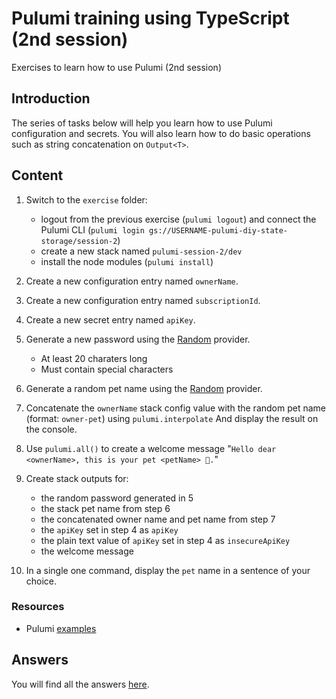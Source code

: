 # Pulumi training using TypeScript (2nd session)

Exercises to learn how to use Pulumi (2nd session)

## Introduction

The series of tasks below will help you learn how to use Pulumi configuration and secrets. You will also learn how to do basic operations such as string concatenation on `Output<T>`.

## Content

1. Switch to the `exercise` folder:
   - logout from the previous exercise (`pulumi logout`) and connect the Pulumi CLI (`pulumi login gs://USERNAME-pulumi-diy-state-storage/session-2`)
   - create a new stack named `pulumi-session-2/dev`
   - install the node modules (`pulumi install`)
2. Create a new configuration entry named `ownerName`.
3. Create a new configuration entry named `subscriptionId`.
4. Create a new secret entry named `apiKey`.
5. Generate a new password using the [Random](https://www.pulumi.com/registry/packages/random/) provider.
   - At least 20 charaters long
   - Must contain special characters
6. Generate a random pet name using the [Random](https://www.pulumi.com/registry/packages/random/) provider.
7. Concatenate the `ownerName` stack config value with the random pet name (format: `owner-pet`) using `pulumi.interpolate` And display the result on the console.
8. Use `pulumi.all()` to create a welcome message "`Hello dear <ownerName>, this is your pet <petName> 🐸.`"
9. Create stack outputs for:

   - the random password generated in 5
   - the stack pet name from step 6
   - the concatenated owner name and pet name from step 7
   - the `apiKey` set in step 4 as `apiKey`
   - the plain text value of `apiKey` set in step 4 as `insecureApiKey`
   - the welcome message

10. In a single one command, display the `pet` name in a sentence of your choice.

### Resources

- Pulumi [examples](https://github.com/pulumi/examples)

## Answers

You will find all the answers [here](answer/).
